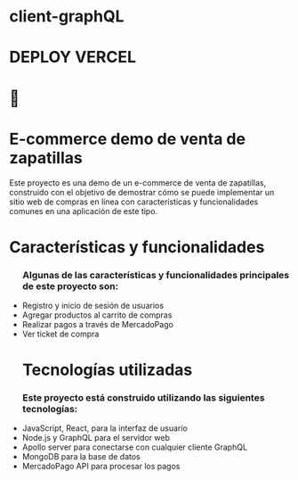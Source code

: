 # client-graphQL

<h1>DEPLOY VERCEL</h1>
<h1>👟</h1>
 <h1>E-commerce demo de venta de zapatillas</h1> 
<p>Este proyecto es una demo de un e-commerce de venta de zapatillas, construido con el objetivo de demostrar cómo se puede implementar un sitio web de compras en línea con características y funcionalidades comunes en una aplicación de este tipo. </p>

<h1>Características y funcionalidades</h1>
<ul>
 <h3>Algunas de las características y funcionalidades principales de este proyecto son: </h3>

<li>Registro y inicio de sesión de usuarios</li>
<li>Agregar productos al carrito de compras</li>
<li>Realizar pagos a través de MercadoPago</li>
<li>Ver ticket de compra</li>
<h1>Tecnologías utilizadas</h1>
 
</ul>
<ul>
<h3>Este proyecto está construido utilizando las siguientes tecnologías: </h3>

<li>JavaScript, React, para la interfaz de usuario</span>
<li>Node.js y GraphQL para el servidor web</span>
<li>Apollo server para conectarse con cualquier cliente GraphQL</span>
<li>MongoDB para la base de datos</span>
<li>MercadoPago API para procesar los pagos</ul>
</ul>

